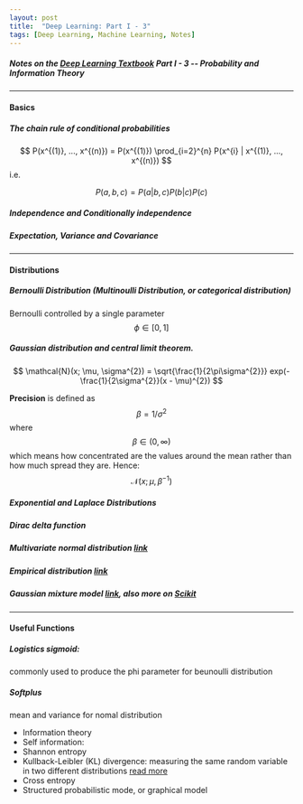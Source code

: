 ```yaml
---
layout: post
title:  "Deep Learning: Part I - 3"
tags: [Deep Learning, Machine Learning, Notes]
---
```


##### Notes on the [Deep Learning Textbook](http://www.deeplearningbook.org/) Part I - 3 -- Probability and Information Theory

---
#### Basics ####

##### The chain rule of conditional probabilities

$$ P(x^{(1)}, ..., x^{(n)}) = P(x^{(1)}) \prod_{i=2}^{n} P(x^{i} | x^{(1)}, ..., x^{(n)}) $$
i.e.

$$ P(a, b, c) = P(a | b, c)P(b | c)P(c) $$

##### Independence and Conditionally independence
##### Expectation, Variance and Covariance

---

#### Distributions ####
##### Bernoulli Distribution (Multinoulli Distribution, or categorical distribution)
Bernoulli controlled by a single parameter $$\phi \in [0, 1]$$
##### Gaussian distribution and central limit theorem.

$$ \mathcal{N}(x; \mu, \sigma^{2}) = \sqrt{\frac{1}{2\pi\sigma^{2}}} exp(-\frac{1}{2\sigma^{2}}(x - \mu)^{2}) $$

**Precision** is defined as $$ \beta = 1 / \sigma^{2} $$ where $$ \beta \in (0, \infty) $$ which means how concentrated are the values around the mean rather than how much spread they are. Hence: $$ \mathcal{N}(x; \mu, \beta^{-1}) $$


##### Exponential and Laplace Distributions
##### Dirac delta function
##### Multivariate normal distribution [link](https://en.wikipedia.org/wiki/Multivariate_normal_distribution)
##### Empirical distribution [link](https://www.statlect.com/asymptotic-theory/empirical-distribution)
##### Gaussian mixture model [link](http://research.stowers.org/mcm/efg/R/Statistics/MixturesOfDistributions/index.html), also more on [Scikit](http://scikit-learn.org/stable/modules/mixture.html)

---

#### Useful Functions ####

##### Logistics sigmoid:
commonly used to produce the phi parameter for beunoulli distribution
##### Softplus
mean and variance for nomal distribution
* Information theory
* Self information:
* Shannon entropy
* Kullback-Leibler (KL) divergence: measuring the same random variable in two different distributions [read more](https://en.wikipedia.org/wiki/Kullback%E2%80%93Leibler_divergence)
* Cross entropy
* Structured probabilistic mode, or graphical model
